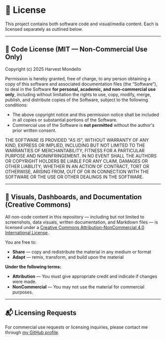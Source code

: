 # 📄 License

This project contains both software code and visual/media content. Each is licensed separately as outlined below.

---

## 🔹 Code License (MIT — Non-Commercial Use Only)

Copyright (c) 2025 Harvest Mondello

Permission is hereby granted, free of charge, to any person obtaining a copy
of this software and associated documentation files (the “Software”), to deal
in the Software **for personal, academic, and non-commercial use only**, including without limitation the rights to use, copy, modify, merge, publish, and distribute copies of the Software, subject to the following conditions:

- The above copyright notice and this permission notice shall be included in all copies or substantial portions of the Software.
- Commercial use of the Software is **not permitted** without the author's prior written consent.

THE SOFTWARE IS PROVIDED "AS IS", WITHOUT WARRANTY OF ANY KIND, EXPRESS OR IMPLIED, INCLUDING BUT NOT LIMITED TO THE WARRANTIES OF MERCHANTABILITY, FITNESS FOR A PARTICULAR PURPOSE AND NONINFRINGEMENT. IN NO EVENT SHALL THE AUTHORS OR COPYRIGHT HOLDERS BE LIABLE FOR ANY CLAIM, DAMAGES OR OTHER LIABILITY, WHETHER IN AN ACTION OF CONTRACT, TORT OR OTHERWISE, ARISING FROM, OUT OF OR IN CONNECTION WITH THE SOFTWARE OR THE USE OR OTHER DEALINGS IN THE SOFTWARE.

---

## 🔸 Visuals, Dashboards, and Documentation (Creative Commons)

All non-code content in this repository — including but not limited to screenshots, data visuals, written documentation, and Markdown files — is licensed under a [Creative Commons Attribution-NonCommercial 4.0 International License](https://creativecommons.org/licenses/by-nc/4.0/).

You are free to:
- **Share** — copy and redistribute the material in any medium or format
- **Adapt** — remix, transform, and build upon the material

**Under the following terms:**
- **Attribution** — You must give appropriate credit and indicate if changes were made.
- **NonCommercial** — You may not use the material for commercial purposes.

---

## 📬 Licensing Requests

For commercial use requests or licensing inquiries, please contact me through [my GitHub profile](https://github.com/HarvestMondello).
